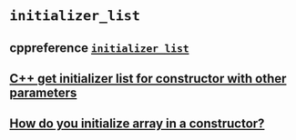# `initializer_list`



## cppreference [`initializer_list`](https://en.cppreference.com/w/cpp/utility/initializer_list) 



## [C++ get initializer list for constructor with other parameters](https://stackoverflow.com/questions/27873719/c-get-initializer-list-for-constructor-with-other-parameters)



## [How do you initialize array in a constructor?](https://stackoverflow.com/questions/26044047/how-do-you-initialize-array-in-a-constructor)
